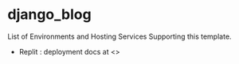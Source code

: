 # django_blog

List of Environments and Hosting Services Supporting this template.
- Replit : deployment docs at <>
